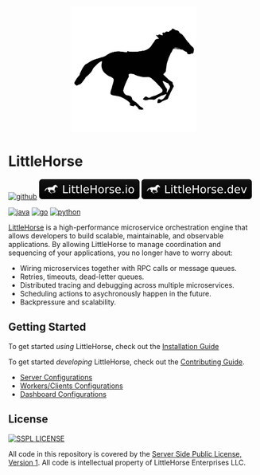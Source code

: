 <p align="center">
<img alt="LH" src="https://raw.githubusercontent.com/littlehorse-enterprises/littlehorse/01ef9618b7b719c3aac1d2e2eb5096f164a659b1/docs/images/black-logo-500px.png" width="50%">
</p>

# LittleHorse

<a href="https://github.com/littlehorse-enterprises/littlehorse"><img alt="github" src="https://img.shields.io/badge/GitHub-blue?logo=github&logoColor=white"></a>
<a href="https://littlehorse.io/"><img alt="littlehorse.io" src="https://raw.githubusercontent.com/littlehorse-enterprises/littlehorse/01ef9618b7b719c3aac1d2e2eb5096f164a659b1/docs/images/badge-littlehorse-io.svg"/></a>
<a href="https://littlehorse.dev/"><img alt="littlehorse.dev" src="https://raw.githubusercontent.com/littlehorse-enterprises/littlehorse/01ef9618b7b719c3aac1d2e2eb5096f164a659b1/docs/images/badge-littlehorse-dev.svg"/></a>

<a href="https://central.sonatype.com/artifact/io.littlehorse/littlehorse-client"><img alt="java" src="https://img.shields.io/maven-central/v/io.littlehorse/littlehorse-client?logo=openjdk&logoColor=white&color=orange&label=java"></a>
<a href="https://github.com/littlehorse-enterprises/littlehorse/tags"><img alt="go" src="https://img.shields.io/github/v/tag/littlehorse-enterprises/littlehorse?logo=go&logoColor=white&color=00aed8&label=go"></a>
<a href="https://pypi.org/project/littlehorse-client/"><img alt="python" src="https://img.shields.io/pypi/v/littlehorse-client?logo=python&logoColor=white&color=success&label=python"></a>

[LittleHorse](https://littlehorse.dev) is a high-performance microservice orchestration engine that allows developers to build scalable, maintainable, and observable applications. By allowing LittleHorse to manage coordination and sequencing of your applications, you no longer have to worry about:

* Wiring microservices together with RPC calls or message queues.
* Retries, timeouts, dead-letter queues.
* Distributed tracing and debugging across multiple microservices.
* Scheduling actions to asychronously happen in the future.
* Backpressure and scalability.

## Getting Started

To get started *using* LittleHorse, check out the [Installation Guide](docs/docs/05-developer-guide/00-install.md)

To get started *developing* LittleHorse, check out the [Contributing Guide](./local-dev/README.md).

- [Server Configurations](docs/docs/06-operations/01-server-configuration.md)
- [Workers/Clients Configurations](docs/docs/06-operations/03-client-configuration.md)
- [Dashboard Configurations](docs/docs/06-operations/02-dashboard-configuration.md)

## License

<a href="https://spdx.org/licenses/SSPL-1.0.html"><img alt="SSPL LICENSE" src="https://img.shields.io/badge/covered%20by-SSPL%201.0-blue"></a>

All code in this repository is covered by the [Server Side Public License, Version 1](https://spdx.org/licenses/SSPL-1.0.html). All code is intellectual property of LittleHorse Enterprises LLC.
